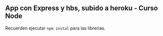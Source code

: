 ## App con Express y hbs, subido a heroku - Curso Node

Recuerden ejecutar ```npm instal``` para las librerias.